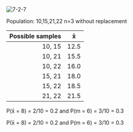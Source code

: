 
![7-2-7](https://github.com/user-attachments/assets/f8eb5aef-1cf9-483d-8ef2-68ed15f2e376)

Population: 10,15,21,22
n=3 without replacement

| Possible samples|   x̄ |
|----------------:|:----:|
| 10, 15          |12.5 |
| 10, 21          |15.5 |
| 10, 22          |16.0 |
| 15, 21          |18.0 |
| 15, 22          |18.5 |
| 21, 22          |21.5 |

P(x̄ = 8) = 2/10 = 0.2 and P(m = 6) = 3/10 = 0.3

P(&#772;x = 8) = 2/10 = 0.2 and P(m = 6) = 3/10 = 0.3



